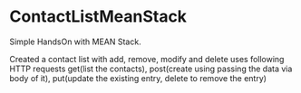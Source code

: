 # ContactListMeanStack

Simple HandsOn with MEAN Stack.

Created a contact list with add, remove, modify and delete uses following HTTP requests get(list the contacts), post(create using passing the data via body of it), put(update the existing entry, delete to remove the entry)
